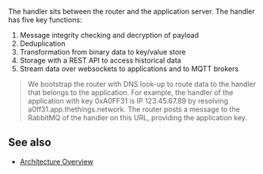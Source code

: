 The handler sits between the router and the application server.
The handler has five key functions:

1. Message integrity checking and decryption of payload
1. Deduplication
1. Transformation from binary data to key/value store
1. Storage with a REST API to access historical data
1. Stream data over websockets to applications and to MQTT brokers

> We bootstrap the router with DNS look-up to route data to the handler
> that belongs to the application. For example, the handler of the
> application with key 0xA0FF31 is IP 123.45.67.89 by resolving
> a0ff31.app.thethings.network. The router posts a message to the
> RabbitMQ of the handler on this URL, providing the application key.

## See also

* [Architecture Overview](Architecture)
